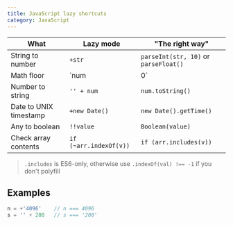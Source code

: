 ```yaml
---
title: JavaScript lazy shortcuts
category: JavaScript
---
```


| What | Lazy mode | "The right way" |
| --- | --- | --- |
| String to number | `+str` | `parseInt(str, 10)` or `parseFloat()` |
| Math floor | `num | 0` | `Math.floor(num)` |
| Number to string | `'' + num` | `num.toString()` |
| Date to UNIX timestamp | `+new Date()` | `new Date().getTime()` |
| Any to boolean | `!!value` | `Boolean(value)` |
| Check array contents | `if (~arr.indexOf(v))` | `if (arr.includes(v))` |

> `.includes` is ES6-only, otherwise use `.indexOf(val) !== -1` if you don't polyfill

## Examples

```js
n = +'4096'    // n === 4096
s = '' + 200   // s === '200'
```
